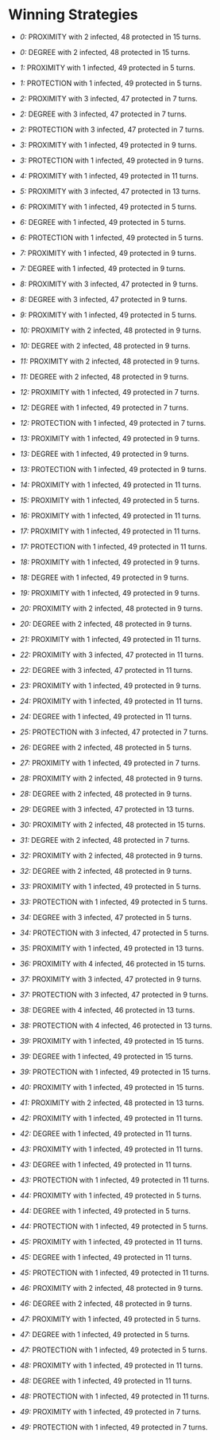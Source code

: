# Winning Strategies

* _0:_ PROXIMITY with 2 infected, 48 protected in 15 turns.


* _0:_ DEGREE with 2 infected, 48 protected in 15 turns.


* _1:_ PROXIMITY with 1 infected, 49 protected in 5 turns.


* _1:_ PROTECTION with 1 infected, 49 protected in 5 turns.


* _2:_ PROXIMITY with 3 infected, 47 protected in 7 turns.


* _2:_ DEGREE with 3 infected, 47 protected in 7 turns.


* _2:_ PROTECTION with 3 infected, 47 protected in 7 turns.


* _3:_ PROXIMITY with 1 infected, 49 protected in 9 turns.


* _3:_ PROTECTION with 1 infected, 49 protected in 9 turns.


* _4:_ PROXIMITY with 1 infected, 49 protected in 11 turns.


* _5:_ PROXIMITY with 3 infected, 47 protected in 13 turns.


* _6:_ PROXIMITY with 1 infected, 49 protected in 5 turns.


* _6:_ DEGREE with 1 infected, 49 protected in 5 turns.


* _6:_ PROTECTION with 1 infected, 49 protected in 5 turns.


* _7:_ PROXIMITY with 1 infected, 49 protected in 9 turns.


* _7:_ DEGREE with 1 infected, 49 protected in 9 turns.


* _8:_ PROXIMITY with 3 infected, 47 protected in 9 turns.


* _8:_ DEGREE with 3 infected, 47 protected in 9 turns.


* _9:_ PROXIMITY with 1 infected, 49 protected in 5 turns.


* _10:_ PROXIMITY with 2 infected, 48 protected in 9 turns.


* _10:_ DEGREE with 2 infected, 48 protected in 9 turns.


* _11:_ PROXIMITY with 2 infected, 48 protected in 9 turns.


* _11:_ DEGREE with 2 infected, 48 protected in 9 turns.


* _12:_ PROXIMITY with 1 infected, 49 protected in 7 turns.


* _12:_ DEGREE with 1 infected, 49 protected in 7 turns.


* _12:_ PROTECTION with 1 infected, 49 protected in 7 turns.


* _13:_ PROXIMITY with 1 infected, 49 protected in 9 turns.


* _13:_ DEGREE with 1 infected, 49 protected in 9 turns.


* _13:_ PROTECTION with 1 infected, 49 protected in 9 turns.


* _14:_ PROXIMITY with 1 infected, 49 protected in 11 turns.


* _15:_ PROXIMITY with 1 infected, 49 protected in 5 turns.


* _16:_ PROXIMITY with 1 infected, 49 protected in 11 turns.


* _17:_ PROXIMITY with 1 infected, 49 protected in 11 turns.


* _17:_ PROTECTION with 1 infected, 49 protected in 11 turns.


* _18:_ PROXIMITY with 1 infected, 49 protected in 9 turns.


* _18:_ DEGREE with 1 infected, 49 protected in 9 turns.


* _19:_ PROXIMITY with 1 infected, 49 protected in 9 turns.


* _20:_ PROXIMITY with 2 infected, 48 protected in 9 turns.


* _20:_ DEGREE with 2 infected, 48 protected in 9 turns.


* _21:_ PROXIMITY with 1 infected, 49 protected in 11 turns.


* _22:_ PROXIMITY with 3 infected, 47 protected in 11 turns.


* _22:_ DEGREE with 3 infected, 47 protected in 11 turns.


* _23:_ PROXIMITY with 1 infected, 49 protected in 9 turns.


* _24:_ PROXIMITY with 1 infected, 49 protected in 11 turns.


* _24:_ DEGREE with 1 infected, 49 protected in 11 turns.


* _25:_ PROTECTION with 3 infected, 47 protected in 7 turns.


* _26:_ DEGREE with 2 infected, 48 protected in 5 turns.


* _27:_ PROXIMITY with 1 infected, 49 protected in 7 turns.


* _28:_ PROXIMITY with 2 infected, 48 protected in 9 turns.


* _28:_ DEGREE with 2 infected, 48 protected in 9 turns.


* _29:_ DEGREE with 3 infected, 47 protected in 13 turns.


* _30:_ PROXIMITY with 2 infected, 48 protected in 15 turns.


* _31:_ DEGREE with 2 infected, 48 protected in 7 turns.


* _32:_ PROXIMITY with 2 infected, 48 protected in 9 turns.


* _32:_ DEGREE with 2 infected, 48 protected in 9 turns.


* _33:_ PROXIMITY with 1 infected, 49 protected in 5 turns.


* _33:_ PROTECTION with 1 infected, 49 protected in 5 turns.


* _34:_ DEGREE with 3 infected, 47 protected in 5 turns.


* _34:_ PROTECTION with 3 infected, 47 protected in 5 turns.


* _35:_ PROXIMITY with 1 infected, 49 protected in 13 turns.


* _36:_ PROXIMITY with 4 infected, 46 protected in 15 turns.


* _37:_ PROXIMITY with 3 infected, 47 protected in 9 turns.


* _37:_ PROTECTION with 3 infected, 47 protected in 9 turns.


* _38:_ DEGREE with 4 infected, 46 protected in 13 turns.


* _38:_ PROTECTION with 4 infected, 46 protected in 13 turns.


* _39:_ PROXIMITY with 1 infected, 49 protected in 15 turns.


* _39:_ DEGREE with 1 infected, 49 protected in 15 turns.


* _39:_ PROTECTION with 1 infected, 49 protected in 15 turns.


* _40:_ PROXIMITY with 1 infected, 49 protected in 15 turns.


* _41:_ PROXIMITY with 2 infected, 48 protected in 13 turns.


* _42:_ PROXIMITY with 1 infected, 49 protected in 11 turns.


* _42:_ DEGREE with 1 infected, 49 protected in 11 turns.


* _43:_ PROXIMITY with 1 infected, 49 protected in 11 turns.


* _43:_ DEGREE with 1 infected, 49 protected in 11 turns.


* _43:_ PROTECTION with 1 infected, 49 protected in 11 turns.


* _44:_ PROXIMITY with 1 infected, 49 protected in 5 turns.


* _44:_ DEGREE with 1 infected, 49 protected in 5 turns.


* _44:_ PROTECTION with 1 infected, 49 protected in 5 turns.


* _45:_ PROXIMITY with 1 infected, 49 protected in 11 turns.


* _45:_ DEGREE with 1 infected, 49 protected in 11 turns.


* _45:_ PROTECTION with 1 infected, 49 protected in 11 turns.


* _46:_ PROXIMITY with 2 infected, 48 protected in 9 turns.


* _46:_ DEGREE with 2 infected, 48 protected in 9 turns.


* _47:_ PROXIMITY with 1 infected, 49 protected in 5 turns.


* _47:_ DEGREE with 1 infected, 49 protected in 5 turns.


* _47:_ PROTECTION with 1 infected, 49 protected in 5 turns.


* _48:_ PROXIMITY with 1 infected, 49 protected in 11 turns.


* _48:_ DEGREE with 1 infected, 49 protected in 11 turns.


* _48:_ PROTECTION with 1 infected, 49 protected in 11 turns.


* _49:_ PROXIMITY with 1 infected, 49 protected in 7 turns.


* _49:_ PROTECTION with 1 infected, 49 protected in 7 turns.


